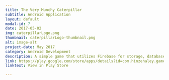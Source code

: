 ```yaml
---
title: The Very Munchy Caterpillar
subtitle: Android Application
layout: default
modal-id: 7
date: 2017-05-02
img: caterpillarLogo.png
thumbnail: caterpillarLogo-thumbnail.png
alt: image-alt
project-date: May 2017
category: Android Development
description: A simple game that utilizes Firebase for storage, database, analytics, and user authentication. Sensor date is used to control this LibGDX-based game by tilting the device. The application immerses the user in the life of a caterpillar who must eat leaves and avoid poisonous spiders and psychadelic flowers. Eating leaves earns butterflies that can be spent in the store to buy the caterpillar a variety of accessories. You can add and invite friends to view their highscores and to send them a push notification when you achieve a new high score.
link: https://play.google.com/store/apps/details?id=com.hinzehaley.games.munchycaterpillar
linktext: View in Play Store

---
```

